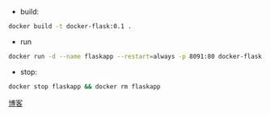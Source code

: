 * build:

```bash
docker build -t docker-flask:0.1 .
```

* run

```bash
docker run -d --name flaskapp --restart=always -p 8091:80 docker-flask:0.1
```

* stop:

```bash
docker stop flaskapp && docker rm flaskapp
```

[博客](http://www.spiderpy.cn/blog/detail/46)

